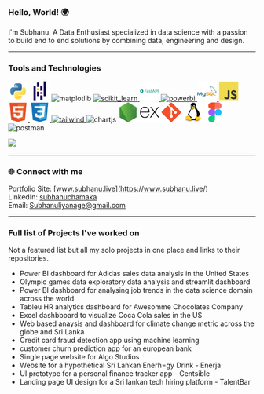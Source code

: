 
### Hello, World! 🌍
I'm Subhanu. A Data Enthusiast specialized in data science with a passion to build end to end solutions by combining data, engineering and design. <br>

---
<h3 align="left">Tools and Technologies</h3>

<p align="left">
    <img src="https://raw.githubusercontent.com/devicons/devicon/master/icons/python/python-original.svg" alt="python" width="40" height="40"/>
  <img src="https://raw.githubusercontent.com/devicons/devicon/2ae2a900d2f041da66e950e4d48052658d850630/icons/pandas/pandas-original.svg" alt="pandas" width="40" height="40"/>
  <img src="https://matplotlib.org/_static/images/logo2.svg" alt="matplotlib" width="40" height="40"/>
  <a href="https://scikit-learn.org/" target="_blank" rel="noreferrer"> <img src="https://upload.wikimedia.org/wikipedia/commons/0/05/Scikit_learn_logo_small.svg" alt="scikit_learn" width="40" height="40"/>
    <img src="https://raw.githubusercontent.com/devicons/devicon/master/icons/fastapi/fastapi-original-wordmark.svg" alt="fastapi" width="40" height="40"/>
    <img src="https://raw.githubusercontent.com/microsoft/PowerBI-Icons/main/SVG/Power-BI.svg" alt="powerbi" width="40" height="40"/>
     <img src="https://raw.githubusercontent.com/devicons/devicon/master/icons/mysql/mysql-original-wordmark.svg" alt="mysql" width="40" height="40"/>
    <img src="https://raw.githubusercontent.com/devicons/devicon/master/icons/javascript/javascript-original.svg" alt="javascript" width="40" height="40"/>
    <img src="https://raw.githubusercontent.com/devicons/devicon/master/icons/html5/html5-original.svg" alt="html5" width="40" height="40"/>
    <img src="https://raw.githubusercontent.com/devicons/devicon/master/icons/css3/css3-original.svg" alt="css3" width="40" height="40"/>
    <img src="https://www.vectorlogo.zone/logos/tailwindcss/tailwindcss-icon.svg" alt="tailwind" width="40" height="40"/> </a> 
    <img src="https://www.chartjs.org/media/logo-title.svg" alt="chartjs" width="40" height="40"/>
    <img src="https://raw.githubusercontent.com/devicons/devicon/master/icons/nodejs/nodejs-original.svg" alt="nodejs" width="40" height="40"/>
    <img src="https://raw.githubusercontent.com/devicons/devicon/master/icons/express/express-original.svg" alt="express" width="40" height="40"/>
    <img src="https://raw.githubusercontent.com/devicons/devicon/master/icons/git/git-original.svg" alt="git" width="40" height="40"/>
    <img src="https://raw.githubusercontent.com/devicons/devicon/master/icons/linux/linux-original.svg" alt="linux" width="40" height="40"/>
    <img src="https://raw.githubusercontent.com/devicons/devicon/master/icons/figma/figma-original.svg" alt="figma" width="40" height="40"/>
    <img src="https://www.vectorlogo.zone/logos/getpostman/getpostman-icon.svg" alt="postman" width="40" height="40"/>
</p>

![](https://github-readme-stats.vercel.app/api/top-langs/?username=subhanu-dev&theme=dark&hide_border=false&include_all_commits=true&count_private=true&layout=compact)

---
### 🌐 Connect with me

Portfolio Site:    [www.subhanu.live](https://www.subhanu.live/) <br>
LinkedIn:          [subhanuchamaka](https://linkedin.com/in/subhanuchamaka)  <br>
Email:             [Subhanuliyanage@gmail.com](mailto:subhanuliyanage@gmail.com)

---

### Full list of Projects I've worked on

Not a featured list but all my solo projects in one place and links to their repositories. 

- Power BI dashboard for Adidas sales data analysis in the United States
- Olympic games data exploratory data analysis and streamlit dashboard
- Power BI dashboard for analysing job trends in the data science domain across the world
- Tableu HR analytics dashboard for Awesomme Chocolates Company
- Excel dashbboard to visualize Coca Cola sales in the US
- Web based anaysis and dashboard for climate change metric across the globe and Sri Lanka
- Credit card fraud detection app using machine learning
- customer churn prediction app for an european bank
- Single page website for Algo Studios
- Website for a hypothetical Sri Lankan Enerh=gy Drink - Enerja
- UI prototype for a personal finance tracker app - Centsible
- Landing page UI design for a Sri lankan tech hiring platform - TalentBar
  







